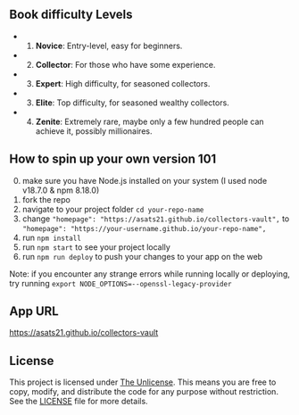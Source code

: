 ## Book difficulty Levels

* 1. **Novice**: Entry-level, easy for beginners.

* 2. **Collector**: For those who have some experience.

* 3. **Expert**: High difficulty, for seasoned collectors.

* 3. **Elite**: Top difficulty, for seasoned wealthy collectors.

* 4. **Zenite**: Extremely rare, maybe only a few hundred people can achieve it, possibly millionaires.

## How to spin up your own version 101

0) make sure you have Node.js installed on your system (I used node v18.7.0 & npm 8.18.0)
1) fork the repo
2) navigate to your project folder ```cd your-repo-name```
3) change ```"homepage": "https://asats21.github.io/collectors-vault",``` to ```"homepage": "https://your-username.github.io/your-repo-name",```
4) run ```npm install```
5) run ```npm start``` to see your project locally
6) run ```npm run deploy``` to push your changes to your app on the web

Note: if you encounter any strange errors while running locally or deploying, try running ```export NODE_OPTIONS=--openssl-legacy-provider```

## App URL
https://asats21.github.io/collectors-vault

## License

This project is licensed under [The Unlicense](LICENSE). This means you are free to copy, modify, and distribute the code for any purpose without restriction. See the [LICENSE](LICENSE) file for more details.